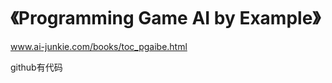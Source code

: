# 《Programming Game AI by Example》













www.ai-junkie.com/books/toc_pgaibe.html




github有代码

